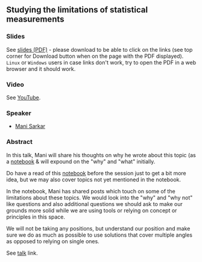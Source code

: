 ## Studying the limitations of statistical measurements

### Slides

See [slides (PDF)](Studying-the-limitations-of-statistical-measurements.pdf) - please download to be able to click on the links (see top corner for Download button when on the page with the PDF displayed). `Linux` or `Windows` users in case links don't work, try to open the PDF in a web browser and it should work.

### Video

See [YouTube](https://www.youtube.com/watch?v=8c-EiihA4wo).

### Speaker

- [Mani Sarkar](http://kaggle.com/neomatrix369) 

### Abstract

In this talk, Mani will share his thoughts on why he wrote about this topic (as a [notebook](https://www.kaggle.com/code/neomatrix369/studying-the-limitations-of-stats-measurements?scriptVersionId=90689543) & will expound on the "why" and "what" initially.

Do have a read of this [notebook](https://www.kaggle.com/code/neomatrix369/studying-the-limitations-of-stats-measurements?scriptVersionId=90689543) before the session just to get a bit more idea, but we may also cover topics not yet mentioned in the notebook.

In the notebook, Mani has shared posts which touch on some of the limitations about these topics. We would look into the "why" and "why not" like questions and also additional questions we should ask to make our grounds more solid while we are using tools or relying on concept or principles in this space.

We will not be taking any positions, but understand our position and make sure we do as much as possible to use solutions that cover multiple angles as opposed to relying on single ones.

See [talk](https://www.eventbrite.com/e/meetup-33-tickets-302461700087?aff=ebdsoporgprofile) link.